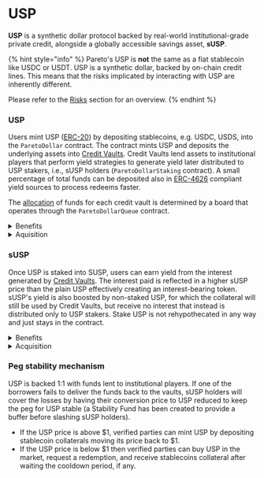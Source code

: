 # USP

**USP** is a synthetic dollar protocol backed by real-world institutional-grade private credit, alongside a globally accessible savings asset, **sUSP**.

{% hint style="info" %}
Pareto's USP is **not** the same as a fiat stablecoin like USDC or USDT. USP is a synthetic dollar, backed by on-chain credit lines. This means that the risks implicated by interacting with USP are inherently different.

Please refer to the [Risks](risks.md) section for an overview.
{% endhint %}

### USP

Users mint USP ([ERC-20](https://ethereum.org/en/developers/docs/standards/tokens/erc-20/)) by depositing stablecoins, e.g. USDC, USDS, into the `ParetoDollar` contract. The contract mints USP and deposits the underlying assets into [Credit Vaults](../credit-vaults/). Credit Vaults lend assets to institutional players that perform yield strategies to generate yield later distributed to USP stakers, i.e., sUSP holders (`ParetoDollarStaking` contract). A small percentage of total funds can be deposited also in [ERC-4626](https://ethereum.org/en/developers/docs/standards/tokens/erc-4626/) compliant yield sources to process redeems faster.

The [allocation](allocation.md) of funds for each credit vault is determined by a board that operates through the `ParetoDollarQueue` contract.

<details>

<summary>Benefits</summary>

USP offers the following benefits:

* **Composable**: USP is a transferable, permissionless asset that integrates across DeFi and CeFi, streamlining capital deployment, risk management, and settlements
* **Capital efficient**: Minted 1:1 against major stablecoins, USP is deployed into a diversified portfolio of liquid, short- and long-term credit, balancing liquidity and yield
* **Protected**: USP holds senior priority in the capital stack and is shielded by a [peg stability reserve](./#peg-stability-mechanism) that provides an additional buffer against defaults and market stress

</details>

<details>

<summary>Aquisition</summary>

The acquisition of USP happens either through the USP contract or in a permissionless way through AMM pools. Users can:

* **Acquire USP permissionlessly** using external AMM pools with assets such as USDT or USDC
* **Mint USP directly** by depositing stablecoins (USDC, USDS)_,_ subject to clearing users' verification checks
* **Redeem USP directly** by burning the token and receiving backing asset&#x73;_,_ subject to clearing users' verification checks

</details>

### sUSP

Once USP is staked into SUSP, users can earn yield from the interest generated by [Credit Vaults](../credit-vaults/). The interest paid is reflected in a higher sUSP price than the plain USP effectively creating an interest-bearing token. sUSP's yield is also boosted by non-staked USP, for which the collateral will still be used by Credit Vaults, but receive no interest that instead is distributed only to USP stakers. Stake USP is not rehypothecated in any way and just stays in the contract.

<details>

<summary>Benefits</summary>

sUSP offers the following benefits:

* **Yield generating**: sUSP, designed for stable, risk-adjusted returns, allows users to earn yield from Credit Vaults and participate in Pareto’s long-term growth
* **Liquid**: sUSP is fully liquid and non-custodial. Holders can exit at any time by simply unstaking, without lockups or withdrawal restrictions
* **Diversified**: sUSP provides exposure to a broad set of credit lines reducing single-counterparty risk through structured diversification

</details>

<details>

<summary>Acquisition</summary>

* **Stake and unstake USP** through [Pareto's app](https://app.pareto.credit/) to receive rewards from Credit Vaults revenue.

</details>

### Peg stability mechanism

USP is backed 1:1 with funds lent to institutional players. If one of the borrowers fails to deliver the funds back to the vaults, sUSP holders will cover the losses by having their conversion price to USP reduced to keep the peg for USP stable (a Stability Fund has been created to provide a buffer before slashing sUSP holders).

* If the USP price is above $1, verified parties can mint USP by depositing stablecoin collaterals moving its price back to $1.
* If the USP price is below $1 then verified parties can buy USP in the market, request a redemption, and receive stablecoins collateral after waiting the cooldown period, if any.

